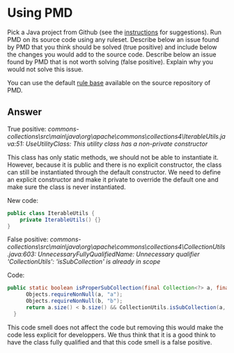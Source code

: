 # Using PMD

Pick a Java project from Github (see the [instructions](../sujet.md) for suggestions). Run PMD on its source code using any ruleset. Describe below an issue found by PMD that you think should be solved (true positive) and include below the changes you would add to the source code. Describe below an issue found by PMD that is not worth solving (false positive). Explain why you would not solve this issue.

You can use the default [rule base](https://github.com/pmd/pmd/blob/master/pmd-java/src/main/resources/rulesets/java/quickstart.xml) available on the source repository of PMD.

## Answer

True positive:
*commons-collections\src\main\java\org\apache\commons\collections4\IterableUtils.java:51:        UseUtilityClass:        This utility class has a non-private constructor*

This class has only static methods, we should not be able to instantiate it. However, because it is public and there is no explicit constructor, the class can still be instantiated through the default constructor. We need to define an explicit constructor and make it private to override the default one and make sure the class is never instantiated.

New code:
```java
public class IterableUtils {
    private IterableUtils() {}
}
```

False positive:
*commons-collections\src\main\java\org\apache\commons\collections4\CollectionUtils.java:603:     UnnecessaryFullyQualifiedName:  Unnecessary qualifier 'CollectionUtils': 'isSubCollection' is already in scope*

Code:
```java
public static boolean isProperSubCollection(final Collection<?> a, final Collection<?> b) {
      Objects.requireNonNull(a, "a");
      Objects.requireNonNull(b, "b");
      return a.size() < b.size() && CollectionUtils.isSubCollection(a, b);
  }
```

This code smell does not affect the code but removing this would make the code less explicit for developpers. We thus think that it is a good think to have the class fully qualified and that this code smell is a false positive.
